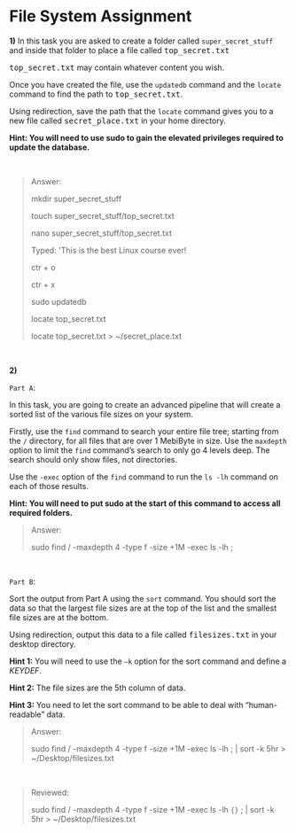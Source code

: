 # **File System Assignment**

**1)**
In this task you are asked to create a folder called `super_secret_stuff` and inside that folder to
place a file called <kbd>top_secret.txt</kbd>

<kbd>top_secret.txt</kbd> may contain whatever content you wish.

Once you have created the file, use the `updatedb` command and the `locate` command to find
the path to <kbd>top_secret.txt</kbd>.

Using redirection, save the path that the `locate` command gives you to a new file called
<kbd>secret_place.txt</kbd> in your home directory.

**Hint: You will need to use sudo to gain the elevated privileges required to update the
database.**

&nbsp;

> Answer: 
> 
> mkdir super_secret_stuff
>
> touch super_secret_stuff/top_secret.txt
>
> nano super_secret_stuff/top_secret.txt
>
> Typed: 'This is the best Linux course ever!
>
> ctr + o
>
> ctr + x
>
> sudo updatedb
>
> locate top_secret.txt
>
> locate top_secret.txt > ~/secret_place.txt 


&nbsp;

**2)**

`Part A`:


In this task, you are going to create an advanced pipeline that will create a sorted list of
the various file sizes on your system.

Firstly, use the `find` command to search your entire file tree; starting from the `/`
directory, for all files that are over 1 MebiByte in size. Use the `maxdepth` option to limit
the `find` command’s search to only go 4 levels deep. The search should only show
files, not directories.

Use the `-exec` option of the `find` command to run the `ls -lh` command on each of
those results.

**Hint: You will need to put sudo at the start of this command to access all required
folders.**

> Answer:
>
> sudo find / -maxdepth 4 -type f -size +1M -exec ls -lh \;

&nbsp;

`Part B`:

Sort the output from Part A using the `sort` command. You should sort the data so that
the largest file sizes are at the top of the list and the smallest file sizes are at the bottom.

Using redirection, output this data to a file called <kbd>filesizes.txt</kbd> in your desktop directory.

**Hint 1:** You will need to use the `–k` option for the sort command and define a
*KEYDEF*.

**Hint 2:** The file sizes are the 5th column of data.

**Hint 3:** You need to let the sort command to be able to deal with “human-readable”
data.

> Answer:
>
> sudo find / -maxdepth 4 -type f -size +1M -exec ls -lh \; | sort -k 5hr > ~/Desktop/filesizes.txt

&nbsp;

> Reviewed:
>
> sudo find / -maxdepth 4 -type f -size +1M -exec ls -lh `{}` \; | sort -k 5hr > ~/Desktop/filesizes.txt